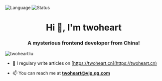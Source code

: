 ![Language](https://github-readme-stats.vercel.app/api/top-langs/?username=twoheartliu&layout=compact&hide=html)
![Status](https://github-readme-stats.vercel.app/api?username=twoheartliu&show_icons=true&icon_color=805AD5&text_color=718096&bg_color=ffffff&hide_title=true&line_height=23)

<h1 align="center">Hi 👋, I'm twoheart</h1>
<h3 align="center">A mysterious frontend developer from China!</h3>

<p align="left"> <img src="https://komarev.com/ghpvc/?username=twoheartliu" alt="twoheartliu" /> </p>

- 📝 I regulary write articles on [https://twoheart.cn](https://twoheart.cn)

- 📫 You can reach me at **twoheart@vip.qq.com**
